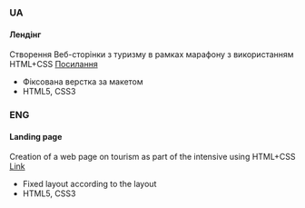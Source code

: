 ### UA
#### Лендінг
<p>Створення Веб-сторінки з туризму в рамках марафону з використанням HTML+CSS
<a href="https://papa-pechatnik.github.io/Marathon_002_LP_tourism/" target="_blank" title="Лендінг">Посилання</a></p>
<ul>
  <li>Фіксована верстка за макетом</li>
  <li>HTML5, CSS3</li>
</ul>

### ENG
#### Landing page
<p>Creation of a web page on tourism as part of the intensive using HTML+CSS
  <a href="https://papa-pechatnik.github.io/Marathon_002_LP_tourism/" target="_blank" target="_blank" title="Landing page"> Link</a></p>
<ul>
  <li>Fixed layout according to the layout</li>
  <li>HTML5, CSS3</li>
</ul>
